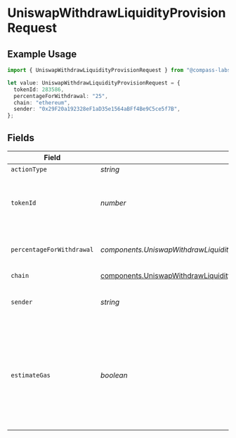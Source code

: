 # UniswapWithdrawLiquidityProvisionRequest

## Example Usage

```typescript
import { UniswapWithdrawLiquidityProvisionRequest } from "@compass-labs/api-sdk/models/components";

let value: UniswapWithdrawLiquidityProvisionRequest = {
  tokenId: 283586,
  percentageForWithdrawal: "25",
  chain: "ethereum",
  sender: "0x29F20a192328eF1aD35e1564aBFf4Be9C5ce5f7B",
};
```

## Fields

| Field                                                                                                                                | Type                                                                                                                                 | Required                                                                                                                             | Description                                                                                                                          | Example                                                                                                                              |
| ------------------------------------------------------------------------------------------------------------------------------------ | ------------------------------------------------------------------------------------------------------------------------------------ | ------------------------------------------------------------------------------------------------------------------------------------ | ------------------------------------------------------------------------------------------------------------------------------------ | ------------------------------------------------------------------------------------------------------------------------------------ |
| `actionType`                                                                                                                         | *string*                                                                                                                             | :heavy_minus_sign:                                                                                                                   | N/A                                                                                                                                  |                                                                                                                                      |
| `tokenId`                                                                                                                            | *number*                                                                                                                             | :heavy_check_mark:                                                                                                                   | Token ID of the NFT representing the liquidity provisioned position.                                                                 |                                                                                                                                      |
| `percentageForWithdrawal`                                                                                                            | *components.UniswapWithdrawLiquidityProvisionRequestPercentageForWithdrawal*                                                         | :heavy_check_mark:                                                                                                                   | How much liquidity to take out in percentage.                                                                                        | 25                                                                                                                                   |
| `chain`                                                                                                                              | [components.UniswapWithdrawLiquidityProvisionRequestChain](../../models/components/uniswapwithdrawliquidityprovisionrequestchain.md) | :heavy_check_mark:                                                                                                                   | N/A                                                                                                                                  |                                                                                                                                      |
| `sender`                                                                                                                             | *string*                                                                                                                             | :heavy_check_mark:                                                                                                                   | The address of the transaction sender.                                                                                               | 0x29F20a192328eF1aD35e1564aBFf4Be9C5ce5f7B                                                                                           |
| `estimateGas`                                                                                                                        | *boolean*                                                                                                                            | :heavy_minus_sign:                                                                                                                   | Determines whether to estimate gas costs for transactions, also verifying that the transaction can be successfully executed.         |                                                                                                                                      |